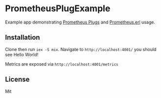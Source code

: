 # PrometheusPlugExample

Example app demonstrating [Prometheus Plugs](https://github.com/deadtrickster/prometheus-plugs) and [Prometheus.erl](https://github.com/deadtrickster/prometheus.erl) usage.

## Installation

Clone then run `iex -S mix`.
Navigate to `http://localhost:4001/` you should see Hello World!

Metrics are exposed via `http://localhost:4001/metrics`

## License

Mit

